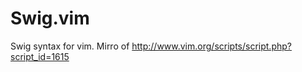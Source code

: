 Swig.vim
=========

Swig syntax for vim. Mirro of http://www.vim.org/scripts/script.php?script_id=1615

